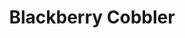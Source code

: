 ---
templateKey: blog-post
featuredpost: false
featuredimage: /assets/Blackberry_Cobbler.png
title: Blackberry Cobbler
description: Cooking
testfield: 1222
---